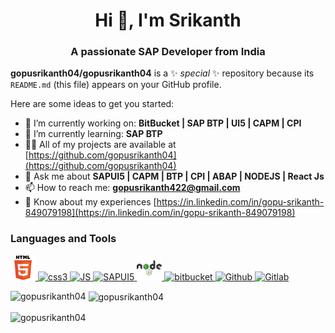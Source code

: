 <h1 align="center">Hi 👋, I'm Srikanth</h1>
<h3 align="center">A passionate SAP Developer from India</h3>


**gopusrikanth04/gopusrikanth04** is a ✨ _special_ ✨ repository because its `README.md` (this file) appears on your GitHub profile.

Here are some ideas to get you started:

- 🔭 I’m currently working on: **BitBucket | SAP BTP | UI5 | CAPM | CPI**
- 🌱 I’m currently learning: **SAP BTP**
- 👨‍💻 All of my projects are available at [https://github.com/gopusrikanth04](https://github.com/gopusrikanth04)
- 💬 Ask me about **SAPUI5 | CAPM | BTP | CPI | ABAP | NODEJS | React Js**
- 📫 How to reach me: **gopusrikanth422@gmail.com**
- 📄 Know about my experiences [https://in.linkedin.com/in/gopu-srikanth-849079198](https://in.linkedin.com/in/gopu-srikanth-849079198)


<h3 align="left">Languages and Tools</h3>
<p align="left"> 
     <a href="https://www.w3.org/html/" target="_blank" rel="noreferrer">
	<img src="https://raw.githubusercontent.com/devicons/devicon/master/icons/html5/html5-original-wordmark.svg" alt="html5" width="40" height="40"/>
</a>
<a href="https://www.w3.org/Style/css/" target="_blank" rel="noreferrer">
	<img src="https://encrypted-tbn0.gstatic.com/images?q=tbn:ANd9GcQq15kdLZEWHPSQuhn3y4YqfX8cIBbcsA8FXw&s" alt="css3" width="40" height="40"/>
</a>
<a href="https://developer.mozilla.org/en-US/docs/Web/JavaScript" target="_blank" rel="noreferrer">
	<img src="https://upload.wikimedia.org/wikipedia/commons/thumb/9/99/Unofficial_JavaScript_logo_2.svg/1200px-Unofficial_JavaScript_logo_2.svg.png" alt="JS" width="40" height="40"/>
</a>
<a href="https://sapui5.hana.ondemand.com/" target="_blank" rel="noreferrer">
	<img src="https://community.sap.com/legacyfs/online/storage/blog_attachments/2018/02/file.png" alt="SAPUI5" width="40" height="40"/>
</a>
<a href="https://nodejs.org" target="_blank" rel="noreferrer">
	<img src="https://raw.githubusercontent.com/devicons/devicon/master/icons/nodejs/nodejs-original-wordmark.svg" alt="nodejs" width="40" height="40"/>
</a>

<a href="https://bitbucket.org/" target="_blank" rel="noreferrer">
<img src="https://e7.pngegg.com/pngimages/475/330/png-clipart-bitbucket-computer-software-github-bitbucket-server-blue-angle-thumbnail.png" 
      alt="bitbucket" width="40" height="40"/>
</a>
<a href="https://github.com/" target="_blank" rel="noreferrer">
            <img src="https://upload.wikimedia.org/wikipedia/commons/thumb/c/c2/GitHub_Invertocat_Logo.svg/1200px-GitHub_Invertocat_Logo.svg.png"
                 alt="Github" width="40" height="40"/>
</a>
<a href="https://about.gitlab.com/" target="_blank" rel="noreferrer">
            <img src="https://encrypted-tbn0.gstatic.com/images?q=tbn:ANd9GcR5jlxFcjp8rDKSsQOVZH_0NJaFkd5HWWz5Cw&s"
                 alt="Gitlab" width="40" height="40"/>
</a>

</p>

<p><img align="left" src="https://github-readme-stats.vercel.app/api/top-langs?username=gopusrikanth04&show_icons=true&locale=en&layout=compact" alt="gopusrikanth04" /></p>

<p>&nbsp;<img align="center" src="https://github-readme-stats.vercel.app/api?username=gopusrikanth04&show_icons=true&locale=en" alt="gopusrikanth04" /></p>

<p><img align="center" src="https://github-readme-streak-stats.herokuapp.com/?user=gopusrikanth04&" alt="gopusrikanth04" /></p>
